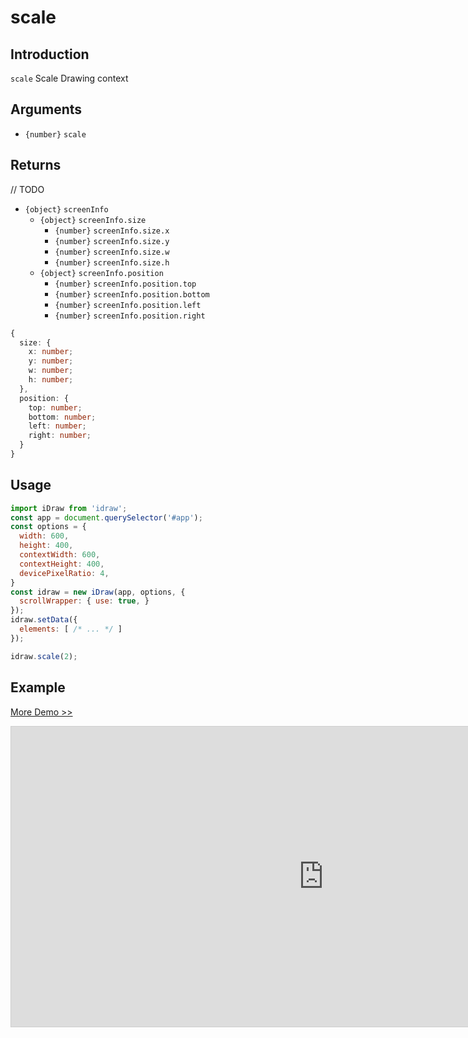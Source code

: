 # scale

## Introduction

`scale` Scale Drawing context

## Arguments

- `{number}` `scale` 

## Returns

// TODO

- `{object}` `screenInfo` 
  - `{object}` `screenInfo.size` 
    - `{number}` `screenInfo.size.x` 
    - `{number}` `screenInfo.size.y` 
    - `{number}` `screenInfo.size.w` 
    - `{number}` `screenInfo.size.h` 
  - `{object}` `screenInfo.position` 
    - `{number}` `screenInfo.position.top` 
    - `{number}` `screenInfo.position.bottom` 
    - `{number}` `screenInfo.position.left` 
    - `{number}` `screenInfo.position.right` 


```ts
{
  size: {
    x: number;
    y: number;
    w: number;
    h: number;
  },
  position: {
    top: number;
    bottom: number;
    left: number;
    right: number;
  }
}
```

## Usage

```js
import iDraw from 'idraw';
const app = document.querySelector('#app');
const options = {
  width: 600,
  height: 400,
  contextWidth: 600,
  contextHeight: 400,
  devicePixelRatio: 4,
}
const idraw = new iDraw(app, options, {
  scrollWrapper: { use: true, }
});
idraw.setData({
  elements: [ /* ... */ ]
});

idraw.scale(2);
```

## Example

[More Demo >>](https://idraw.js.org/playground/?demo=api-scale)

<iframe 
  src="https://idraw.js.org/playground/?demo=api-scale&header=false&sider=false&default-editor-split=37" 
  width="1000" height="480" frameborder="no" border="0"
  style="border: 1px solid #cecece; margin: 0px auto;"
></iframe>